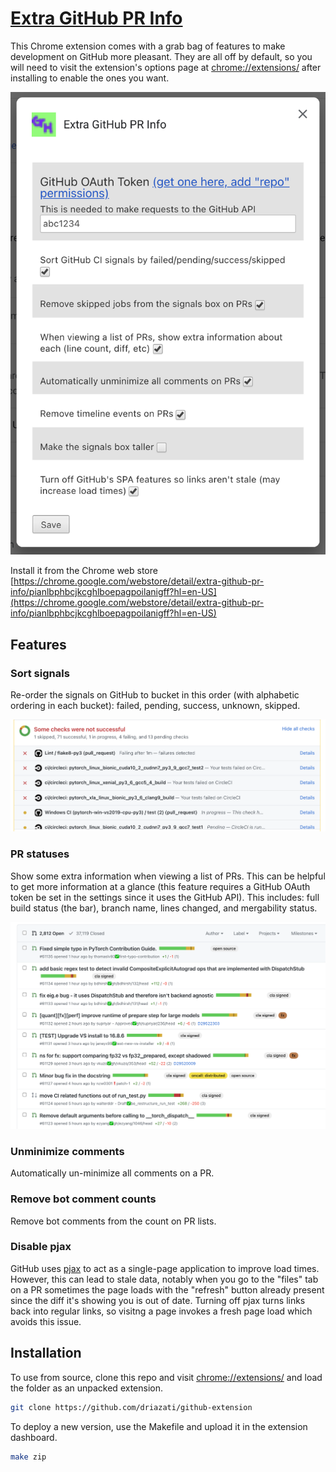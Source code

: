 # [Extra GitHub PR Info](https://chrome.google.com/webstore/detail/extra-github-pr-info/pianlbphbcjkcghlboepagpoilanigff?hl=en-US)

This Chrome extension comes with a grab bag of features to make development on GitHub more pleasant. They are all off by default, so you will need to visit the extension's options page at [chrome://extensions/](chrome://extensions/) after installing to enable the ones you want.

![images/options.png](images/options.png)

Install it from the Chrome web store [https://chrome.google.com/webstore/detail/extra-github-pr-info/pianlbphbcjkcghlboepagpoilanigff?hl=en-US](https://chrome.google.com/webstore/detail/extra-github-pr-info/pianlbphbcjkcghlboepagpoilanigff?hl=en-US)

## Features

### Sort signals

Re-order the signals on GitHub to bucket in this order (with alphabetic ordering in each bucket): failed, pending, success, unknown, skipped.

![images/checks_list.png](images/checks_list.png)

### PR statuses

Show some extra information when viewing a list of PRs. This can be helpful to get more information at a glance (this feature requires a GitHub OAuth token be set in the settings since it uses the GitHub API). This includes: full build status (the bar), branch name, lines changed, and mergability status.

![images/pr_list.png](images/pr_list.png)

### Unminimize comments

Automatically un-minimize all comments on a PR.

### Remove bot comment counts

Remove bot comments from the count on PR lists.

### Disable pjax

GitHub uses [pjax](https://github.com/defunkt/jquery-pjax#:~:text=pjax%20is%20a%20jQuery%20plugin,page%20with%20the%20loaded%20HTML.) to act as a single-page application to improve load times. However, this can lead to stale data, notably when you go to the "files" tab on a PR sometimes the page loads with the "refresh" button already present since the diff it's showing you is out of date. Turning off pjax turns links back into regular links, so visitng a page invokes a fresh page load which avoids this issue.

## Installation

To use from source, clone this repo and visit [chrome://extensions/](chrome://extensions/) and load the folder as an unpacked extension.

```bash
git clone https://github.com/driazati/github-extension
```

To deploy a new version, use the Makefile and upload it in the extension dashboard.

```bash
make zip
```
